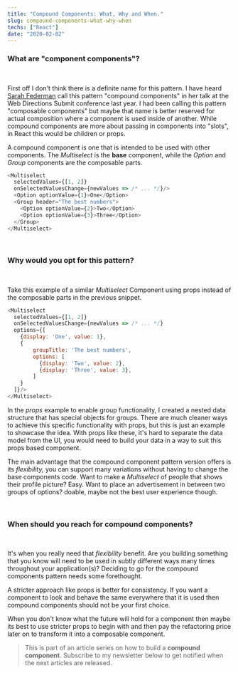 ```yaml
---
title: "Compound Components: What, Why and When."
slug: compound-components-what-why-when
techs: ["React"]
date: "2020-02-02"
---
```


### What **are "component components"?**

<br/>

First off I don't think there is a definite name for this pattern. I have heard [Sarah Federman](https://twitter.com/sarah_federman) call this pattern "compound components" in her talk at the Web Directions Submit conference last year. I had been calling this pattern "composable components" but maybe that name is better reserved for actual composition where a component is used inside of another. While compound components are more about passing in components into "slots", in React this would be children or props.

A compound component is one that is intended to be used with other components. The _Multiselect_ is the **base** component, while the _Option_ and _Group_ components are the composable parts.

```js
<Multiselect
  selectedValues={[1, 2]}
  onSelectedValuesChange={newValues => /* ... */}/>
  <Option optionValue={1}>One</Option>
  <Group header="The best numbers">
    <Option optionValue={2}>Two</Option>
    <Option optionValue={3}>Three</Option>
  </Group>
</Multiselect>
```

<br/>

### Why **would you opt for this pattern?**

<br/>

Take this example of a similar _Multiselect_ Component using props instead of the composable parts in the previous snippet.

```js
<Multiselect
  selectedValues={[1, 2]}
  onSelectedValuesChange={newValues => /* ... */}
  options={[
    {display: 'One', value: 1},
    {
        groupTitle: 'The best numbers',
        options: [
          {display: 'Two', value: 2},
          {display: 'Three', value: 3},
        ]
    }
  ]}/>
</Multiselect>
```

In the _props_ example to enable group functionality, I created a nested data structure that has special objects for groups. There are much cleaner ways to achieve this specific functionality with props, but this is just an example to showcase the idea. With props like these, it's hard to separate the data model from the UI, you would need to build your data in a way to suit this props based component.

The main advantage that the compound component pattern version offers is its _flexibility,_ you can support many variations without having to change the base components code. Want to make a _Multiselect_ of people that shows their profile picture? Easy. Want to place an advertisement in between two groups of options? doable, maybe not the best user experience though.

<br/>

### When **should you reach for compound components?**

<br/>

It's when you really need that _flexibility_ benefit. Are you building something that you know will need to be used in subtly different ways many times throughout your application(s)? Deciding to go for the compound components pattern needs some forethought.

A stricter approach like props is better for consistency. If you want a component to look and behave the same everywhere that it is used then compound components should not be your first choice.

When you don't know what the future will hold for a component then maybe its best to use stricter props to begin with and then pay the refactoring price later on to transform it into a composable component.

> This is part of an article series on how to build a **compound component**. Subscribe to my newsletter below to get notified when the next articles are released.
